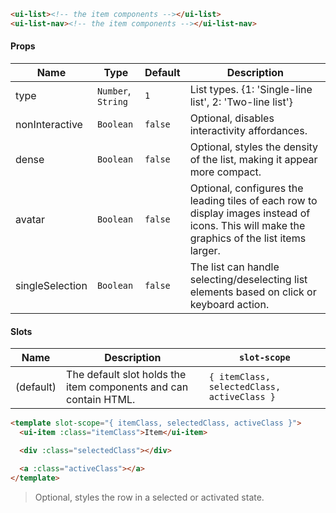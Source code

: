 ```html
<ui-list><!-- the item components --></ui-list>
<ui-list-nav><!-- the item components --></ui-list-nav>
```

#### Props

| Name            | Type               | Default | Description                                                                                                                                  |
| --------------- | ------------------ | ------- | -------------------------------------------------------------------------------------------------------------------------------------------- |
| type            | `Number`, `String` | `1`     | List types. {1: 'Single-line list', 2: 'Two-line list'}                                                                                      |
| nonInteractive  | `Boolean`          | `false` | Optional, disables interactivity affordances.                                                                                                |
| dense           | `Boolean`          | `false` | Optional, styles the density of the list, making it appear more compact.                                                                     |
| avatar          | `Boolean`          | `false` | Optional, configures the leading tiles of each row to display images instead of icons. This will make the graphics of the list items larger. |
| singleSelection | `Boolean`          | `false` | The list can handle selecting/deselecting list elements based on click or keyboard action.                                                   |

#### Slots

| Name      | Description                                                      | `slot-scope`                                |
| --------- | ---------------------------------------------------------------- | ------------------------------------------- |
| (default) | The default slot holds the item components and can contain HTML. | `{ itemClass, selectedClass, activeClass }` |

```html
<template slot-scope="{ itemClass, selectedClass, activeClass }">
  <ui-item :class="itemClass">Item</ui-item>

  <div :class="selectedClass"></div>

  <a :class="activeClass"></a>
</template>
```

> Optional, styles the row in a selected or activated state.
